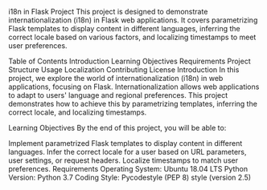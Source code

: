 i18n in Flask Project
This project is designed to demonstrate internationalization (i18n) in Flask web applications. It covers parametrizing Flask templates to display content in different languages, inferring the correct locale based on various factors, and localizing timestamps to meet user preferences.

Table of Contents
Introduction
Learning Objectives
Requirements
Project Structure
Usage
Localization
Contributing
License
Introduction
In this project, we explore the world of internationalization (i18n) in web applications, focusing on Flask. Internationalization allows web applications to adapt to users' language and regional preferences. This project demonstrates how to achieve this by parametrizing templates, inferring the correct locale, and localizing timestamps.

Learning Objectives
By the end of this project, you will be able to:

Implement parametrized Flask templates to display content in different languages.
Infer the correct locale for a user based on URL parameters, user settings, or request headers.
Localize timestamps to match user preferences.
Requirements
Operating System: Ubuntu 18.04 LTS
Python Version: Python 3.7
Coding Style: Pycodestyle (PEP 8) style (version 2.5)
